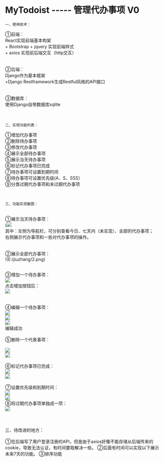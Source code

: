 MyTodoist  ----- 管理代办事项 V0
=
    一、使用技术：
①前端：
<br>React实现前端基本构架
<br>+ Bootstrap + jquery 实现前端样式 
<br>+ axios 实现前后端交互（http交互）
<br><br><br>
②后端：
<br>
Django作为基本框架
<br>+Django Restframework生成Restful风格的API接口
<br><br><br>
③数据库：
<br>使用Django自带数据库sqlite
<br><br><br>

    二、实现功能列表：
 ①增加代办事项
<br> ②删除待办事项
<br> ③修改代办事项
<br> ④展示全部待办事项
<br> ⑤展示当天待办事项
<br> ⑥标记代办事项已完成
<br> ⑦待办事项可设置到期时间
<br> ⑧待办事项可设置优先级(A、S、SSS）
<br> ⑨分类过期代办事项和未过期代办事项

<br>

    三、功能实现截图：
<br>①展示当天待办事项：
<br>(![](E:/jiuzhang/1.png)
<br> 其中：左侧为导航栏，可分别查看今日、七天内（未实现）、全部的代办事项；<br>
右侧展示代办事项和一些对代办事项的操作。<br>
<br><br>
②展示全部代办事项：
<br>
!(E:/jiuzhang/2.png)<br>
<br>

③增加一个待办事项：
<br>
![](E:/jiuzhang/3.png)<br>
点击增加按钮后：
<br>
![](E:/jiuzhang/4.png)<br>
<br><br>
④编辑一个待办事项：<br>
![](E:/jiuzhang/5.png)<br>
![](E:/jiuzhang/6.png)<br>
![](E:/jiuzhang/7.png)<br>
编辑成功<br>
<br>
⑤删除一个代表事项：<br>
<br>
![](E:/jiuzhang/8.png)<br>
![](E:/jiuzhang/9.png)<br>
<br>
⑥标记代办事项已完成：<br>
![](E:/jiuzhang/10.png)<br>
![](E:/jiuzhang/11.png)<br>
<br>
⑦设置优先级和到期时间：<br>
![](E:/jiuzhang/12.png)<br>
![](E:/jiuzhang/13.png)<br>
⑧将过期代办事项单独成一项：<br>
![](E:/jiuzhang/14.png)<br>
<br><br><br>
    三、待改进的地方：
<br>
<br>
①在后端写了用户登录注册的API，但是由于axios好像不能存储从后端传来的cookie，导致无法认证，有时间要取解决一些。
②后面有时间可以实现以下展示未来7天的功能。
③排序功能
